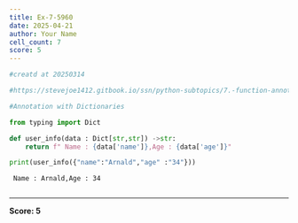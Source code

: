 ```yaml
---
title: Ex-7-5960
date: 2025-04-21
author: Your Name
cell_count: 7
score: 5
---
```


```python
#creatd at 20250314
```


```python
#https://stevejoe1412.gitbook.io/ssn/python-subtopics/7.-function-annotations
```


```python
#Annotation with Dictionaries
```


```python
from typing import Dict
```


```python
def user_info(data : Dict[str,str]) ->str:
    return f" Name : {data['name']},Age : {data['age']}"
```


```python
print(user_info({"name":"Arnald","age" :"34"}))
```

     Name : Arnald,Age : 34



```python

```


---
**Score: 5**